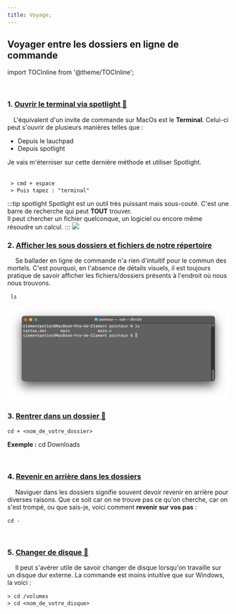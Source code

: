 ```yaml
---
title: Voyage;
---
```


## Voyager entre les dossiers en ligne de commande 

import TOCInline from '@theme/TOCInline';


<TOCInline toc={toc}/>
<br/>

### 1. <u>Ouvrir le terminal via spotlight :mag_right:</u> 

&emsp;L'équivalent d'un invite de commande sur MacOs est le **Terminal**. 
Celui-ci peut s'ouvrir de plusieurs manières telles que : 
<ul>
    <li>Depuis le lauchpad</li>
    <li>Depuis spotlight</li>
</ul>
Je vais m'éterniser sur cette dernière méthode et utiliser Spotlight.
<br/>
<br/>



```
 > cmd + espace 
 > Puis tapez : "terminal"
```

:::tip spotlight
Spotlight est un outil très puissant mais sous-couté. C'est une barre de recherche qui peut **TOUT** trouver.<br/>
Il peut chercher un fichier quelconque, un logiciel ou encore même résoudre un calcul.
:::
<img src="https://cdn-60c35131c1ac185aa47dd21e.closte.com//wp-content/uploads/2020/12/spotlight_searchbar-1024x212.png"/>

### 2. <u>Afficher les sous dossiers et fichiers de notre répertoire</u>  
&emsp; Se ballader en ligne de commande n'a rien d'intuitif pour le commun des mortels. 
C'est pourquoi, en l'absence de détails visuels, il est toujours pratique de savoir afficher les fichiers/dossiers présents à l'endroit où nous nous trouvons.
```
 ls
```
![ls](../img/Clement/ls.png)

### 3. <u>Rentrer dans un dossier :file_folder:</u>
```
cd + <nom_de_votre_dossier>
```
**Exemple :** cd Downloads

<br/>

### 4. <u>Revenir en arrière dans les dossiers</u>
&emsp; Naviguer dans les dossiers signifie souvent devoir revenir en arrière pour diverses raisons. 
Que ce soit car on ne trouve pas ce qu'on cherche, car on s'est trompé, ou que sais-je, voici comment **revenir sur vos pas** : 
```
cd -
```
<br/>

### 5. <u>Changer de disque :floppy_disk:</u>
&emsp; Il peut s'avérer utile de savoir changer de disque lorsqu'on travaille sur un disque dur externe. 
La commande est moins intuitive que sur Windows, la voici : 
```
> cd /volumes
> cd <nom_de_votre_disque>
```
